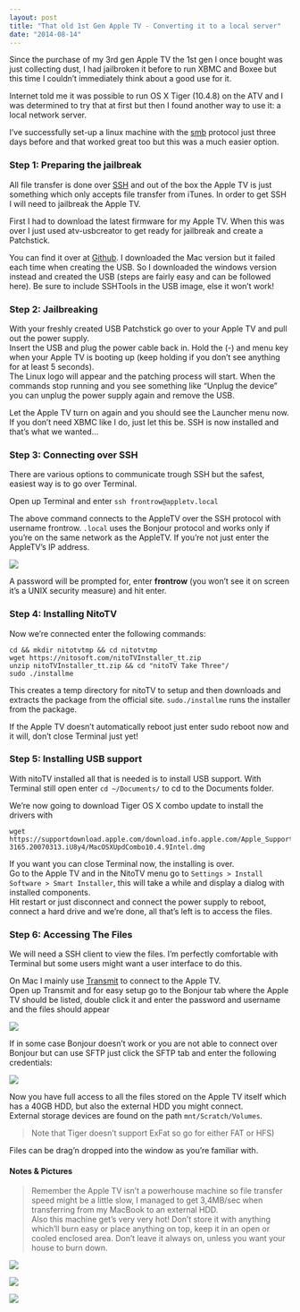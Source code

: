 ```yaml
---
layout: post
title: "That old 1st Gen Apple TV - Converting it to a local server"
date: "2014-08-14"
---
```


Since the purchase of my 3rd gen Apple TV the 1st gen I once bought was just collecting dust, I had jailbroken it before to run XBMC and Boxee but this time I couldn’t immediately think about a good use for it.

Internet told me it was possible to run OS X Tiger (10.4.8) on the ATV and I was determined to try that at first but then I found another way to use it: a local network server.

I’ve successfully set-up a linux machine with the [smb](https://en.wikipedia.org/wiki/Server_Message_Block) protocol just three days before and that worked great too but this was a much easier option.

### Step 1: Preparing the jailbreak

All file transfer is done over [SSH](https://en.wikipedia.org/wiki/Secure_Shell) and out of the box the Apple TV is just something which only accepts file transfer from iTunes. In order to get SSH I will need to jailbreak the Apple TV.

First I had to download the latest firmware for my Apple TV. When this was over I just used atv-usbcreator to get ready for jailbreak and create a Patchstick.

You can find it over at [Github](https://github.com/davilla/atvusb-creator). I downloaded the Mac version but it failed each time when creating the USB. So I downloaded the windows version instead and created the USB (steps are fairly easy and can be followed here). Be sure to include SSHTools in the USB image, else it won’t work!

### Step 2: Jailbreaking

With your freshly created USB Patchstick go over to your Apple TV and pull out the power supply.  
Insert the USB and plug the power cable back in. Hold the (-) and menu key when your Apple TV is booting up (keep holding if you don’t see anything for at least 5 seconds).  
The Linux logo will appear and the patching process will start. When the commands stop running and you see something like “Unplug the device” you can unplug the power supply again and remove the USB.

Let the Apple TV turn on again and you should see the Launcher menu now. If you don’t need XBMC like I do, just let this be. SSH is now installed and that’s what we wanted…

### Step 3: Connecting over SSH

There are various options to communicate trough SSH but the safest, easiest way is to go over Terminal.

Open up Terminal and enter `ssh frontrow@appletv.local`

The above command connects to the AppleTV over the SSH protocol with username frontrow. `.local` uses the Bonjour protocol and works only if you’re on the same network as the AppleTV. If you’re not just enter the AppleTV’s IP address.

![](https://31.media.tumblr.com/47aed319295c75f12ffa296fb9b73534/tumblr_inline_n1mah3gAyD1sn0bkh.jpg)

A password will be prompted for, enter **frontrow** (you won’t see it on screen it’s a UNIX security measure) and hit enter.

### Step 4: Installing NitoTV

Now we’re connected enter the following commands:

```console
cd && mkdir nitotvtmp && cd nitotvtmp
wget https://nitosoft.com/nitoTVInstaller_tt.zip
unzip nitoTVInstaller_tt.zip && cd "nitoTV Take Three"/
sudo ./installme
```

This creates a temp directory for nitoTV to setup and then downloads and extracts the package from the official site. `sudo./installme` runs the installer from the package.

If the Apple TV doesn’t automatically reboot just enter sudo reboot now and it will, don’t close Terminal just yet!

### Step 5: Installing USB support

With nitoTV installed all that is needed is to install USB support. With Terminal still open enter `cd ~/Documents/` to cd to the Documents folder.

We’re now going to download Tiger OS X combo update to install the drivers with

```console
wget https://supportdownload.apple.com/download.info.apple.com/Apple_Support_Area/Apple_Software_Updates/Mac_OS_X/downloads/061-3165.20070313.iU8y4/MacOSXUpdCombo10.4.9Intel.dmg
```

If you want you can close Terminal now, the installing is over.  
Go to the Apple TV and in the NitoTV menu go to `Settings > Install Software > Smart Installer`, this will take a while and display a dialog with installed components.  
Hit restart or just disconnect and connect the power supply to reboot, connect a hard drive and we’re done, all that’s left is to access the files.

### Step 6: Accessing The Files

We will need a SSH client to view the files. I’m perfectly comfortable with Terminal but some users might want a user interface to do this.

On Mac I mainly use [Transmit](https://panic.com/transmit) to connect to the Apple TV.  
Open up Transmit and for easy setup go to the Bonjour tab where the Apple TV should be listed, double click it and enter the password and username and the files should appear

![](https://i.imgur.com/GFF7fmA.png)

If in some case Bonjour doesn’t work or you are not able to connect over Bonjour but can use SFTP just click the SFTP tab and enter the following credentials:

![](https://i.imgur.com/BU527Yh.png)

Now you have full access to all the files stored on the Apple TV itself which has a 40GB HDD, but also the external HDD you might connect.  
External storage devices are found on the path `mnt/Scratch/Volumes`.

> Note that Tiger doesn’t support ExFat so go for either FAT or HFS)  

Files can be drag’n dropped into the window as you’re familiar with.

#### Notes & Pictures

> Remember the Apple TV isn’t a powerhouse machine so file transfer speed might be a little slow, I managed to get 3,4MB/sec when transferring from my MacBook to an external HDD.  
Also this machine get’s very very hot! Don’t store it with anything which’ll burn easy or place anything on top, keep it in an open or cooled enclosed area. Don’t leave it always on, unless you want your house to burn down.

![](https://media.tumblr.com/412a80a16ed11c037dd3adef53c63e4a/tumblr_inline_n1maf7RrPw1sn0bkh.jpg)

![](https://media.tumblr.com/c355ce3d7bba9d202d5e8099ebbd4d4e/tumblr_inline_n1mafyEjsi1sn0bkh.jpg)

![](https://media.tumblr.com/9d17a10fefc63eacb27e42f2c8473bd9/tumblr_inline_n1mageRkFS1sn0bkh.jpg)
